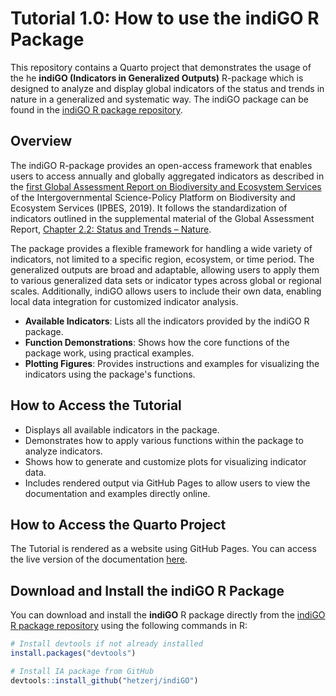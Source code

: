 # Tutorial 1.0: How to use the indiGO R Package

This repository contains a Quarto project that demonstrates the usage of the he **indiGO (Indicators in Generalized Outputs)** R-package which is designed to analyze and display global indicators of the status and trends in nature in a generalized and systematic way. The indiGO package can be found in the [indiGO R package repository](https://github.com/hetzerj/indiGO).

## Overview

The indiGO R-package provides an open-access framework that enables users to access annually and globally aggregated indicators as described in the [first Global Assessment Report on Biodiversity and Ecosystem Services](https://doi.org/10.5281/zenodo.3831673) of the Intergovernmental Science-Policy Platform on Biodiversity and Ecosystem Services (IPBES, 2019). It follows the standardization of indicators outlined in the supplemental material of the Global Assessment Report, [Chapter 2.2: Status and Trends – Nature](https://doi.org/10.5281/zenodo.3832005).

The package provides a flexible framework for handling a wide variety of indicators, not limited to a specific region, ecosystem, or time period. The generalized outputs are broad and adaptable, allowing users to apply them to various generalized data sets or indicator types across global or regional scales. Additionally, indiGO allows users to include their own data, enabling local data integration for customized indicator analysis.

-   **Available Indicators**: Lists all the indicators provided by the indiGO R package.
-   **Function Demonstrations**: Shows how the core functions of the package work, using practical examples.
-   **Plotting Figures**: Provides instructions and examples for visualizing the indicators using the package's functions.

## How to Access the Tutorial

-   Displays all available indicators in the package.
-   Demonstrates how to apply various functions within the package to analyze indicators.
-   Shows how to generate and customize plots for visualizing indicator data.
-   Includes rendered output via GitHub Pages to allow users to view the documentation and examples directly online.

## How to Access the Quarto Project

The Tutorial is rendered as a website using GitHub Pages. You can access the live version of the documentation [here](https://hetzerj.github.io/indiGO_Tutorial1.0/).

## Download and Install the indiGO R Package

You can download and install the **indiGO** R package directly from the [indiGO R package repository](https://github.com/hetzerj/indiGO) using the following commands in R:

``` r
# Install devtools if not already installed
install.packages("devtools")

# Install IA package from GitHub
devtools::install_github("hetzerj/indiGO")
```
